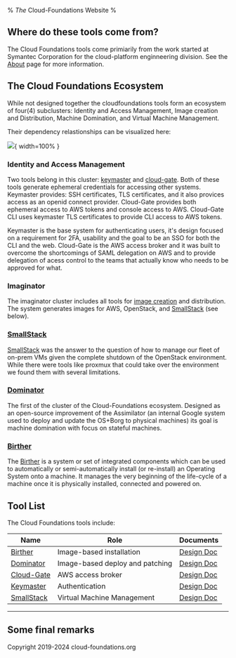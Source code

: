 % *The* Cloud-Foundations Website
%


## Where do these tools come from?

The Cloud Foundations tools come primiarily from the work
started at Symantec Corporation for the 
cloud-platform enginneering division. See the [About](misc/about.html)
page for more information.

## The Cloud Foundations Ecosystem

While not designed together the cloudfoundations tools
form an ecosystem of four(4) subclusters:
Identity and Access Management, Image creation and Distribution,
Machine Domination, and Virtual Machine Management.

Their dependency relastionships can be visualized here:

![](images/daemon-relationships.svg){ width=100% }

### Identity and Access Management

Two tools belong in this cluster: 
[keymaster](https://github.com/Cloud-Foundations/keymaster) and 
[cloud-gate](https://github.com/Cloud-Foundations/cloud-gate).
Both of these tools generate ephemeral credentials for accessing
other systems. Keymaster provides: SSH certificates, TLS certificates,
and it also provices access as an openid connect provider.
Cloud-Gate provides both ephemeral access to AWS tokens and console
access to AWS. Cloud-Gate CLI uses keymaster TLS certificates
to provide CLI access to AWS tokens.

Keymaster is the base system for authenticating users, it's design
focused on a requirement for 2FA, usability and the goal to be an
SSO for both the CLI and the web. 
Cloud-Gate is the AWS access broker and it was built to overcome
the shortcomings of SAML delegation on AWS and to provide delegation
of acess control to the teams that actually know who needs to
be approved for what.

### Imaginator

The imaginator cluster includes all tools for
[image creation](Dominator/cmd/imaginator/index.html)
and distribution. The system generates images for AWS, OpenStack,
and [SmallStack](Dominator/design-docs/SmallStack/index.html) (see below).

### [SmallStack](Dominator/design-docs/SmallStack/index.html)

[SmallStack](Dominator/design-docs/SmallStack/index.html) was the answer to the
question of how to manage our fleet of on-prem VMs given the complete shutdown
of the OpenStack environment. While there were tools like proxmux that
could take over the environment we found them with several
limitations.

### [Dominator](Dominator/design-docs/Dominator/index.html)

The first of the cluster of the Cloud-Foundations ecosystem.  Designed
as an open-source improvement of the Assimilator (an internal Google
system used to deploy and update the OS+Borg to physical machines) its
goal is machine domination with focus on stateful machines.

### [Birther](Dominator/design-docs/MachineBirthing/index.html)

The [Birther](Dominator/design-docs/MachineBirthing/index.html) is a system or
set of integrated components which can be used to automatically or
semi-automatically install (or re-install) an Operating System onto a machine.
It manages the very beginning of the life-cycle of a machine once it is
physically installed, connected and powered on.

## Tool List


The Cloud Foundations tools include: 

Name      |Role             |Documents
----------|-----------------|------
[Birther](https://github.com/Cloud-Foundations/Dominator)|Image-based installation|[Design Doc](Dominator/design-docs/MachineBirthing/index.html)
[Dominator](https://github.com/Cloud-Foundations/Dominator)|Image-based deploy and patching|[Design Doc](Dominator/design-docs/Dominator/index.html)
[Cloud-Gate](https://github.com/Cloud-Foundations/cloud-gate)|AWS access broker|[Design Doc](http://bit.ly/356rtXp)
[Keymaster](https://github.com/Cloud-Foundations/keymaster)|Authentication|[Design Doc](Keymaster/DesignDoc.html)
[SmallStack](https://github.com/Cloud-Foundations/Dominator)|Virtual Machine Management|[Design Doc](Dominator/design-docs/SmallStack/index.html)


---------------

## Some final remarks

Copyright 2019-2024 cloud-foundations.org
